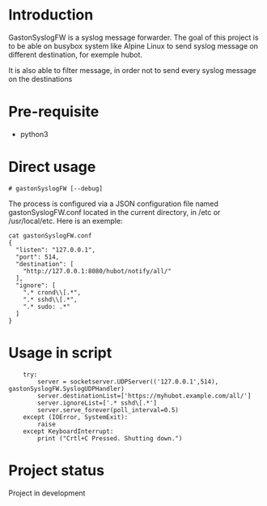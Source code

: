 # Introduction
GastonSyslogFW is a syslog message forwarder. The goal of this project is to be able on busybox system like Alpine Linux to send syslog message on different destination, for exemple hubot. 

It is also able to filter message, in order not to send every syslog message on the destinations

# Pre-requisite
* python3

# Direct usage
```
# gastonSyslogFW [--debug]
```
The process is configured via a JSON configuration file named gastonSyslogFW.conf located in the current directory, in /etc or /usr/local/etc. Here is an exemple:
```
cat gastonSyslogFW.conf
{
  "listen": "127.0.0.1",
  "port": 514,
  "destination": [
    "http://127.0.0.1:8080/hubot/notify/all/"
  ],
  "ignore": [
    ".* crond\\[.*",
    ".* sshd\\[.*",
    ".* sudo: .*"
  ]
}
```


# Usage in script
```
    try:
        server = socketserver.UDPServer(('127.0.0.1',514), gastonSyslogFW.SyslogUDPHandler)
        server.destinationList=['https://myhubot.example.com/all/']
        server.ignoreList=['.* sshd\[.*']
        server.serve_forever(poll_interval=0.5)
    except (IOError, SystemExit):
        raise
    except KeyboardInterrupt:
        print ("Crtl+C Pressed. Shutting down.")

```

# Project status
Project in development
